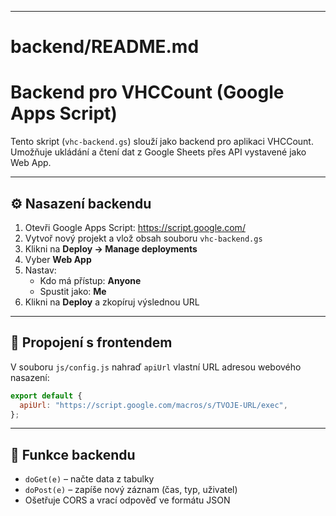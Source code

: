
---
# backend/README.md

# Backend pro VHCCount (Google Apps Script)

Tento skript (`vhc-backend.gs`) slouží jako backend pro aplikaci VHCCount.  
Umožňuje ukládání a čtení dat z Google Sheets přes API vystavené jako Web App.

---

## ⚙️ Nasazení backendu

1. Otevři Google Apps Script: https://script.google.com/
2. Vytvoř nový projekt a vlož obsah souboru `vhc-backend.gs`
3. Klikni na **Deploy → Manage deployments**
4. Vyber **Web App**
5. Nastav:
   - Kdo má přístup: **Anyone**
   - Spustit jako: **Me**
6. Klikni na **Deploy** a zkopíruj výslednou URL

---

## 🔗 Propojení s frontendem

V souboru `js/config.js` nahraď `apiUrl` vlastní URL adresou webového nasazení:

```js
export default {
  apiUrl: "https://script.google.com/macros/s/TVOJE-URL/exec",
};
```

---

## 📄 Funkce backendu

- `doGet(e)` – načte data z tabulky
- `doPost(e)` – zapíše nový záznam (čas, typ, uživatel)
- Ošetřuje CORS a vrací odpověď ve formátu JSON